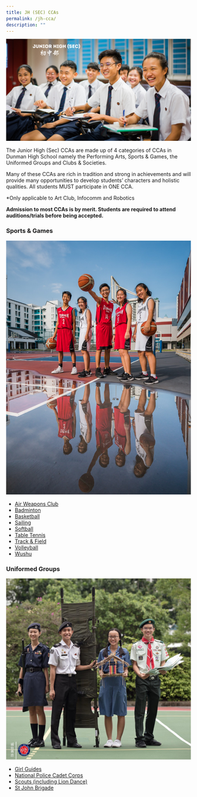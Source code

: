 ```yaml
---
title: JH (SEC) CCAs
permalink: /jh-cca/
description: ""
---
```

![](/images/Homepage/Junior-High-Sec.png)

The Junior High (Sec) CCAs are made up of 4 categories of CCAs in Dunman High School namely the Performing Arts, Sports & Games, the Uniformed Groups and Clubs & Societies. 

Many of these CCAs are rich in tradition and strong in achievements and will provide many opportunities to develop students’ characters and holistic qualities. All students MUST participate in ONE CCA.

*Only applicable to Art Club, Infocomm and Robotics

**Admission to most CCAs is by merit. Students are required to attend auditions/trials before being accepted.**

### **Sports & Games**
![](/images/Homepage/basketball.jpg)

* [Air Weapons Club](/files/Sports_Air-Weapons-Club-JH.pdf)
* [Badminton](/files/Sports_Badminton-JH.pdf)
* [Basketball](/files/Sports_Basketball-JH.pdf)
* [Sailing](/files/Sports_Sailing.pdf)
* [Softball](/files/Sports_Softball-JH.pdf)
* [Table Tennis](/files/Sports_Table-Tennis-JH.pdf)
* [Track & Field](/files/Sports_Track-Field-JH.pdf)
* [Volleyball](/files/Sports_Volleyball-JH.pdf)
* [Wushu](/files/Sports_Wushu-JH.pdf)

### **Uniformed Groups**
![](/images/Homepage/Uniformed-Groups.png)

* [Girl Guides](/files/Uniformed-Groups-Girl-Guides-JH.pdf)
* [National Police Cadet Corps](/files/Uniformed-Groups-Police-Cadet-Corps-JH.pdf)
* [Scouts (including Lion Dance)](/files/Uniformed-Groups-Scouts_Lion-Dance-JH.pdf)
* [St John Brigade](/files/Uniformed-Groups-St-John-Brigade-JH.pdf)